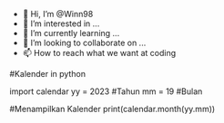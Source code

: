 - 👋 Hi, I’m @Winn98
- 👀 I’m interested in ...
- 🌱 I’m currently learning ...
- 💞️ I’m looking to collaborate on ...
- 📫 How to reach what we want at coding

#Kalender in python 

import calendar 
yy = 2023 #Tahun
mm = 19 #Bulan

#Menampilkan Kalender
print(calendar.month(yy.mm))
